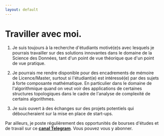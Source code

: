 ```yaml
---
layout: default
---
```




# Traviller avec moi.

  1. Je suis toujours à la recherche d'étudiants motivé(e)s avec lesquels je pourrais travailler sur des solutions innovantes dans le domaine de la Science des Données, tant d'un point de vue 
théorique que d'un point de vue pratique. 

  2. Je pourrais me rendre disponible pour des encadrements de mémoire de Licence/Master, surtout si l'étudiant(e) est intéressé(e) par des sujets à forte composante mathématique. En particulier dans le domaine 
de l'algorithmique quand on veut voir des applications de certaines structures topologiques dans le cadre de l'analyse de complexité de certains algorithmes.

  3. Je suis ouvert à des échanges sur des projets potentiels qui déboucheraient sur la mise en place de start-ups.


Par ailleurs, je poste régulièrement des opportunités de bourses d'études et de travail sur ce [**canal Telegram**](https://t.me/bourse_et_opportunites_d_etudes). Vous pouvez vous y abonner.



